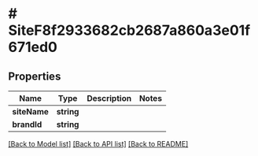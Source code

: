 # # SiteF8f2933682cb2687a860a3e01f671ed0

## Properties

Name | Type | Description | Notes
------------ | ------------- | ------------- | -------------
**siteName** | **string** |  |
**brandId** | **string** |  |

[[Back to Model list]](../../README.md#models) [[Back to API list]](../../README.md#endpoints) [[Back to README]](../../README.md)
